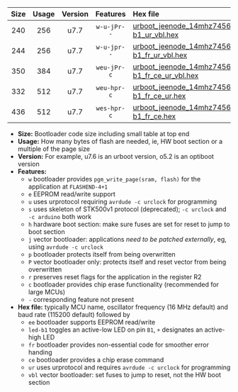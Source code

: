 |Size|Usage|Version|Features|Hex file|
|:-:|:-:|:-:|:-:|:--|
|240|256|u7.7|`w-u-jPr--`|[urboot_jeenode_14mhz7456_230400bps_led-b1_ur_vbl.hex](https://raw.githubusercontent.com/stefanrueger/urboot.hex/main/boards/jeenode/fcpu_14mhz7456/230400_bps/urboot_jeenode_14mhz7456_230400bps_led-b1_ur_vbl.hex)|
|244|256|u7.7|`w-u-jpr--`|[urboot_jeenode_14mhz7456_230400bps_led-b1_fr_ur_vbl.hex](https://raw.githubusercontent.com/stefanrueger/urboot.hex/main/boards/jeenode/fcpu_14mhz7456/230400_bps/urboot_jeenode_14mhz7456_230400bps_led-b1_fr_ur_vbl.hex)|
|350|384|u7.7|`weu-jPr-c`|[urboot_jeenode_14mhz7456_230400bps_ee_led-b1_fr_ce_ur_vbl.hex](https://raw.githubusercontent.com/stefanrueger/urboot.hex/main/boards/jeenode/fcpu_14mhz7456/230400_bps/urboot_jeenode_14mhz7456_230400bps_ee_led-b1_fr_ce_ur_vbl.hex)|
|332|512|u7.7|`weu-hpr-c`|[urboot_jeenode_14mhz7456_230400bps_ee_led-b1_fr_ce_ur.hex](https://raw.githubusercontent.com/stefanrueger/urboot.hex/main/boards/jeenode/fcpu_14mhz7456/230400_bps/urboot_jeenode_14mhz7456_230400bps_ee_led-b1_fr_ce_ur.hex)|
|436|512|u7.7|`wes-hpr-c`|[urboot_jeenode_14mhz7456_230400bps_ee_led-b1_fr_ce.hex](https://raw.githubusercontent.com/stefanrueger/urboot.hex/main/boards/jeenode/fcpu_14mhz7456/230400_bps/urboot_jeenode_14mhz7456_230400bps_ee_led-b1_fr_ce.hex)|

- **Size:** Bootloader code size including small table at top end
- **Usage:** How many bytes of flash are needed, ie, HW boot section or a multiple of the page size
- **Version:** For example, u7.6 is an urboot version, o5.2 is an optiboot version
- **Features:**
  + `w` bootloader provides `pgm_write_page(sram, flash)` for the application at `FLASHEND-4+1`
  + `e` EEPROM read/write support
  + `u` uses urprotocol requiring `avrdude -c urclock` for programming
  + `s` uses skeleton of STK500v1 protocol (deprecated); `-c urclock` and `-c arduino` both work
  + `h` hardware boot section: make sure fuses are set for reset to jump to boot section
  + `j` vector bootloader: applications *need to be patched externally*, eg, using `avrdude -c urclock`
  + `p` bootloader protects itself from being overwritten
  + `P` vector bootloader only: protects itself and reset vector from being overwritten
  + `r` preserves reset flags for the application in the register R2
  + `c` bootloader provides chip erase functionality (recommended for large MCUs)
  + `-` corresponding feature not present
- **Hex file:** typically MCU name, oscillator frequency (16 MHz default) and baud rate (115200 default) followed by
  + `ee` bootloader supports EEPROM read/write
  + `led-b1` toggles an active-low LED on pin `B1`, `+` designates an active-high LED
  + `fr` bootloader provides non-essential code for smoother error handing
  + `ce` bootloader provides a chip erase command
  + `ur` uses urprotocol and requires `avrdude -c urclock` for programming
  + `vbl` vector bootloader: set fuses to jump to reset, not the HW boot section
